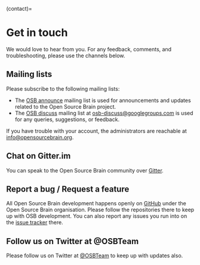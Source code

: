 (contact)=
# Get in touch

We would love to hear from you.
For any feedback, comments, and troubleshooting, please use the channels below.

## Mailing lists

Please subscribe to the following mailing lists:

- The [OSB announce](https://groups.google.com/forum/?fromgroups#!forum/osb-announce) mailing list is used for announcements and updates related to the Open Source Brain project.
- The [OSB discuss](https://groups.google.com/forum/?fromgroups#!forum/osb-discuss) mailing list at  [osb-discuss@googlegroups.com](mailto:osb-discuss@googlegroups.com) is used for any queries, suggestions, or feedback.

If you have trouble with your account, the administrators are reachable at [info@opensourcebrain.org](mailto:info@opensourcebrain.org).
## Chat on Gitter.im

You can speak to the Open Source Brain community over [Gitter](https://gitter.im/OpenSourceBrain/community?utm_source=share-link&utm_medium=link&utm_campaign=share-link).

## Report a bug / Request a feature

All Open Source Brain development happens openly on [GitHub](https://github.com/OpenSourceBrain/) under the Open Source Brain organisation.
Please follow the repositories there to keep up with OSB development.
You can also report any issues you run into on the [issue tracker](https://github.com/OpenSourceBrain/geppetto-osb/issues/new) there.

## Follow us on Twitter at @OSBTeam

Please follow us on Twitter at [@OSBTeam](https://twitter.com/OSBTeam) to keep up with updates also.
